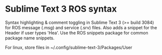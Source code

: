 # Sublime Text 3 ROS syntax

Syntax highlighting & comment toggling in Sublime Text 3 (>= build 3084) for ROS message (.msg) and service (.srv) files. Also adds a snippet for the Header if user types 'Hea'. Use the ROS snippets package for common package name snippets.

For linux, store files in ~/.config/sublime-text-3/Packages/User

